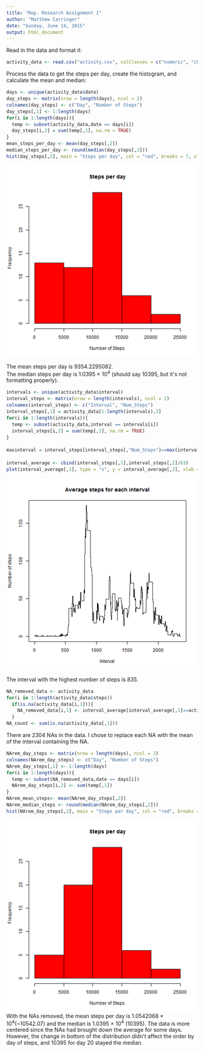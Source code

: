 ```yaml
---
title: "Rep. Research Assignment 1"
author: "Matthew Carringer"
date: "Sunday, June 14, 2015"
output: html_document
---
```


Read in the data and format it:


```r
activity_data <- read.csv("activity.csv", colClasses = c("numeric", "character", "numeric")) 
```

Process the data to get the steps per day, create the histogram, and calculate the mean and median: 

```r
days <- unique(activity_data$date)
day_steps <- matrix(nrow = length(days), ncol = 2)
colnames(day_steps) <- c("Day", "Number of Steps")
day_steps[,1] <- 1:length(days)
for(i in 1:length(days)){
  temp <- subset(activity_data,date == days[i])
  day_steps[i,2] = sum(temp[,1], na.rm = TRUE)
}
mean_steps_per_day <- mean(day_steps[,2])
median_steps_per_day <- round(median(day_steps[,2]))
hist(day_steps[,2], main = "Steps per day", col = "red", breaks = 7, xlab = "Number of Steps")
```

![plot of chunk unnamed-chunk-2](figure/unnamed-chunk-2-1.png) 
  
The mean steps per day is 9354.2295082.  
The median steps per day is 1.0395 &times; 10<sup>4</sup>
(should say 10395, but it's not formatting properly).  


```r
intervals <- unique(activity_data$interval)
interval_steps <- matrix(nrow = length(intervals), ncol = 2)
colnames(interval_steps) <- c("Interval", "Num_Steps")
interval_steps[,1] = activity_data[1:length(intervals),3]
for(i in 1:length(intervals)){
  temp <- subset(activity_data,interval == intervals[i])
  interval_steps[i,2] = sum(temp[,1], na.rm = TRUE)
}

maxinterval = interval_steps[interval_steps[,"Num_Steps"]==max(interval_steps[,2]),1]

interval_average <- cbind(interval_steps[,1],interval_steps[,2]/63)
plot(interval_average[,1], type = "s", y = interval_average[,2], xlab = "Interval", ylab = "Number of steps", main = "Average steps for each interval")  
```

![plot of chunk unnamed-chunk-3](figure/unnamed-chunk-3-1.png) 
    
The interval with the highest number of steps is 835.  


```r
NA_removed_data <- activity_data
for(i in 1:length(activity_data$steps))
  if(is.na(activity_data[i,1])){
    NA_removed_data[i,1] <- interval_average[interval_average[,1]==activity_data[i,3],2]
  }
NA_count <- sum(is.na(activity_data[,1]))
```
There are 2304 NAs in the data. I chose to replace each NA with the mean of the interval containing the NA.   

```r
NArem_day_steps <- matrix(nrow = length(days), ncol = 2)
colnames(NArem_day_steps) <- c("Day", "Number of Steps")
NArem_day_steps[,1] <- 1:length(days)
for(i in 1:length(days)){
  temp <- subset(NA_removed_data,date == days[i])
  NArem_day_steps[i,2] <- sum(temp[,1])
}
NArem_mean_steps<- mean(NArem_day_steps[,2])
NArem_median_steps <- round(median(NArem_day_steps[,2]))
hist(NArem_day_steps[,2], main = "Steps per day", col = "red", breaks = 7, xlab = "Number of Steps")
```

![plot of chunk unnamed-chunk-5](figure/unnamed-chunk-5-1.png) 
With the NAs removed, the mean steps per day is 1.0542068 &times; 10<sup>4</sup>(~10542.07) and the median is 1.0395 &times; 10<sup>4</sup> (10395). The data is more centered since the NAs had brought down the average for some days. However, the change in bottom of the distribution didn't affect the order by day of steps, and 10395 for day 20 stayed the median.  


